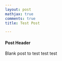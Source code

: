 ```yaml
---
layout: post  
mathjax: true  
comments: true
title: Test Post   

---
```


#### Post Header

Blank post to test test test